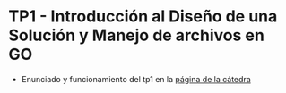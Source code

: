 # TP1 - Introducción al Diseño de una Solución y Manejo de archivos en GO
- Enunciado y funcionamiento del tp1 en la [página de la cátedra](https://algoritmos-rw.github.io/algoritmos/tps/2022_2/tp1/)

